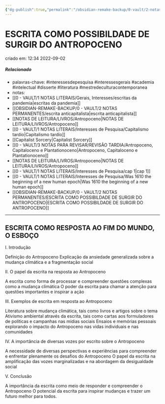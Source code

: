 ```yaml
---
{"dg-publish":true,"permalink":"/obsidian-remake-backup/0-vault/2-notas-permanentes/escrita-como-possibildade-de-surgir-do-antropoceno/","tags":["permanente","interessesdepesquisa","interessesgerais","academia","intelectual","disserte","literatura","mestredeculturacontemporanea"],"dgHomeLink":true,"dgShowLocalGraph":true,"dgShowFileTree":true,"dgEnableSearch":true,"noteIcon":""}
---
```



# ESCRITA COMO POSSIBILDADE DE SURGIR DO ANTROPOCENO
criado em: 12:34 2022-09-02

##### Relacionado
- palavras-chave: #interessesdepesquisa #interessesgerais #academia #intelectual #disserte #literatura #mestredeculturacontemporanea 
- notas:
- [[0 - VAULT/1 NOTAS LITERAIS/Gerais, Interesses/escritas da pandemia\|escritas da pandemia]]
- [[OBSIDIAN-REMAKE-BACKUP/0 - VAULT/2 NOTAS PERMANENTES/escrita anticapitalista\|escrita anticapitalista]]
- [[NOTAS DE LEITURA/LIVROS/Antropoceno\|NOTAS DE LEITURA/LIVROS/Antropoceno]]
- [[0 - VAULT/1 NOTAS LITERAIS/Interesses de Pesquisa/Capitalismo tardio\|Capitalismo tardio]]
- [[Capitalist Sorcery\|Capitalist Sorcery]]
- [[0 - VAULT/3 NOTAS PARA REVISAR/REVISÃO TARDIA/Antropoceno, Capitaloceno e Plantationoceno\|Antropoceno, Capitaloceno e Plantationoceno]]
- [[NOTAS DE LEITURA/LIVROS/Antropoceno\|NOTAS DE LEITURA/LIVROS/Antropoceno]]
- [[0 - VAULT/1 NOTAS LITERAIS/Interesses de Pesquisa/cap 1\|cap 1]]
- [[0 - VAULT/1 NOTAS LITERAIS/Interesses de Pesquisa/Was 1610 the beginning of a new human epoch\|Was 1610 the beginning of a new human epoch]]
- [[OBSIDIAN-REMAKE-BACKUP/0 - VAULT/2 NOTAS PERMANENTES/ESCRITA COMO POSSIBILDADE DE SURGIR DO ANTROPOCENO\|ESCRITA COMO POSSIBILDADE DE SURGIR DO ANTROPOCENO]]

---

## ESCRITA COMO RESPOSTA AO FIM DO MUNDO, O ESBOÇO

I. Introdução

Definição do Antropoceno
Explicação da ansiedade generalizada sobre a mudança climática e a fragmentação social

II. O papel da escrita na resposta ao Antropoceno

A escrita como forma de processar e compreender questões complexas como a mudança climática
O poder da escrita para chamar a atenção para questões importantes e inspirar a ação

III. Exemplos de escrita em resposta ao Antropoceno

Literatura sobre mudança climática, tais como livros e artigos sobre o tema
Ativismo ambiental através da escrita, tais como cartas aos formuladores de políticas e campanhas nas mídias sociais
Ensaios e memórias pessoais explorando o impacto do Antropoceno nas vidas individuais e nas comunidades

IV. A importância de diversas vozes por escrito sobre o Antropoceno

A necessidade de diversas perspectivas e experiências para compreender e enfrentar plenamente os desafios do Antropoceno
O papel da escrita na amplificação das vozes marginalizadas e na abordagem da desigualdade social

V. Conclusão

A importância da escrita como meio de responder e compreender o Antropoceno
O potencial da escrita para inspirar mudanças e trazer um futuro melhor para todos.